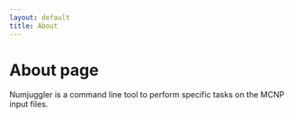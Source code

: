 ```yaml
---
layout: default
title: About
---
```


# About page
Numjuggler is a command line tool to perform specific tasks on the MCNP input files. 

